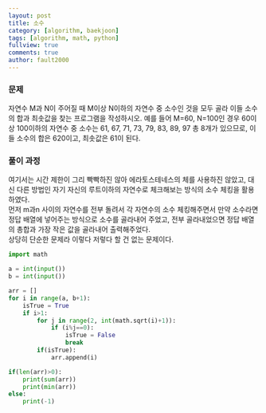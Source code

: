 ```yaml
---
layout: post
title: 소수
category: [algorithm, baekjoon]
tags: [algorithm, math, python]
fullview: true
comments: true
author: fault2000
---
```

<h3>문제</h3>
자연수 M과 N이 주어질 때 M이상 N이하의 자연수 중 소수인 것을 모두 골라 이들 소수의 합과 최솟값을 찾는 프로그램을 작성하시오.
예를 들어 M=60, N=100인 경우 60이상 100이하의 자연수 중 소수는 61, 67, 71, 73, 79, 83, 89, 97 총 8개가 있으므로, 이들 소수의 합은 620이고, 최솟값은 61이 된다.
<h3>풀이 과정</h3>
여기서는 시간 제한이 그리 빡빡하진 않아 에라토스테네스의 체를 사용하진 않았고, 대신 다른 방법인 자기 자신의 루트이하의 자연수로 체크해보는 방식의 소수 체킹을 활용하였다.<br>
먼저 m과n 사이의 자연수를 전부 돌려서 각 자연수의 소수 체킹해주면서 만약 소수라면 정답 배열에 넣어주는 방식으로 소수를 골라내어 주었고, 전부 골라내었으면 정답 배열의 총합과 가장 작은 값을 골라내어 출력해주었다.<br>
상당히 단순한 문제라 이렇다 저렇다 할 건 없는 문제이다.<br>

```python
import math

a = int(input())
b = int(input())

arr = []
for i in range(a, b+1):
    isTrue = True
    if i>1:
        for j in range(2, int(math.sqrt(i)+1)):
            if (i%j==0):
                isTrue = False
                break
        if(isTrue):
            arr.append(i)

if(len(arr)>0):
    print(sum(arr))
    print(min(arr))
else:
    print(-1)
```